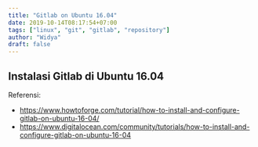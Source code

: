 ```yaml
---
title: "Gitlab on Ubuntu 16.04"
date: 2019-10-14T08:17:54+07:00
tags: ["linux", "git", "gitlab", "repository"]
author: "Widya"
draft: false
---
```


## Instalasi Gitlab di Ubuntu 16.04



Referensi:

* https://www.howtoforge.com/tutorial/how-to-install-and-configure-gitlab-on-ubuntu-16-04/
* https://www.digitalocean.com/community/tutorials/how-to-install-and-configure-gitlab-on-ubuntu-16-04
